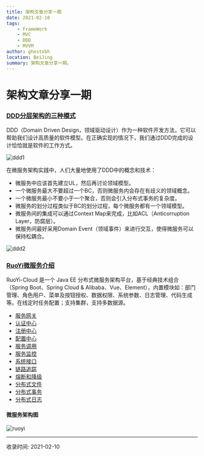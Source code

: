 ```yaml
---
title: 架构文章分享一期
date: 2021-02-10
tags:
    - FrameWork
    - MVC
    - DDD
    - MVVM
author: ghostxbh
location: BeiJing
summary: 架构文章分享一期。
---
```

# 架构文章分享一期

### [DDD分层架构的三种模式](https://www.jianshu.com/p/a775836c7e25)
DDD（Domain Driven Design，领域驱动设计）作为一种软件开发方法，它可以帮助我们设计高质量的软件模型。在正确实现的情况下，我们通过DDD完成的设计恰恰就是软件的工作方式。

![ddd1](http://file.uzykj.com/71889ffc-e50c-a51c-6fb2-8e89c42254ae.png)

在微服务架构实践中，人们大量地使用了DDD中的概念和技术：
- 微服务中应该首先建立UL，然后再讨论领域模型。
- 一个微服务最大不要超过一个BC，否则微服务内会存在有歧义的领域概念。
- 一个微服务最小不要小于一个聚合，否则会引入分布式事务的复杂度。
- 微服务的划分过程类似于BC的划分过程，每个微服务都有一个领域模型。
- 微服务间的集成可以通过Context Map来完成，比如ACL（Anticorruption Layer，防腐层）。
- 微服务间最好采用Domain Event（领域事件）来进行交互，使得微服务可以保持松耦合。

![ddd2](http://file.uzykj.com/0a1fb0e0-90aa-071e-e58e-4750d7e287e0.png)

### [RuoYi微服务介绍](https://doc.ruoyi.vip/ruoyi-cloud/cloud/gateway.html)
RuoYi-Cloud 是一个 Java EE 分布式微服务架构平台，基于经典技术组合（Spring Boot、Spring Cloud & Alibaba、Vue、Element），内置模块如：部门管理、角色用户、菜单及按钮授权、数据权限、系统参数、日志管理、代码生成等。在线定时任务配置；支持集群，支持多数据源。

- [服务网关](https://doc.ruoyi.vip/ruoyi-cloud/cloud/gateway.html)
- [认证中心](https://doc.ruoyi.vip/ruoyi-cloud/cloud/auth.html)
- [注册中心](https://doc.ruoyi.vip/ruoyi-cloud/cloud/nacos.html)
- [配置中心](https://doc.ruoyi.vip/ruoyi-cloud/cloud/config.html)
- [服务调用](https://doc.ruoyi.vip/ruoyi-cloud/cloud/feign.html)
- [服务监控](https://doc.ruoyi.vip/ruoyi-cloud/cloud/monitor.html)
- [系统接口](https://doc.ruoyi.vip/ruoyi-cloud/cloud/swagger.html)
- [链路追踪](https://doc.ruoyi.vip/ruoyi-cloud/cloud/skywalking.html)
- [熔断和降级](https://doc.ruoyi.vip/ruoyi-cloud/cloud/sentinel.html)
- [分布式文件](https://doc.ruoyi.vip/ruoyi-cloud/cloud/file.html)
- [分布式事务](https://doc.ruoyi.vip/ruoyi-cloud/cloud/seata.html)
- [分布式日志](https://doc.ruoyi.vip/ruoyi-cloud/cloud/elk.html)

#### 微服务架构图
![ruoyi](https://oscimg.oschina.net/oscnet/up-82e9722ecb846786405a904bafcf19f73f3.png)

---
收录时间: 2021-02-10

<Vssue :title="$title" />